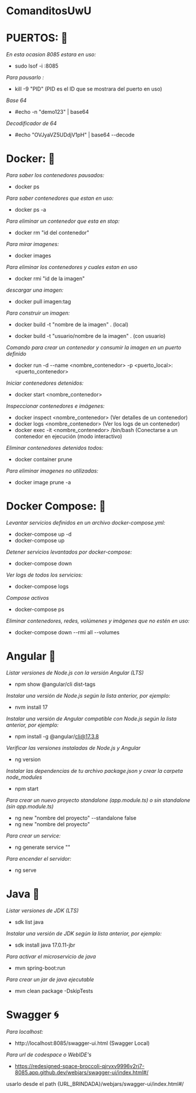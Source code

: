 # ComanditosUwU

# PUERTOS: 🔮
*En esta ocasion 8085 estara en uso:*
 
- sudo lsof -i :8085
 
*Para pausarlo :*

- kill -9 "PID" (PID es el ID que se mostrara del puerto en uso)

*Base 64*

- #echo -n "demo123" | base64
  
*Decodificador de 64*

- #echo "OVJyaVZ5UDdjV1pH" | base64 --decode
  
# Docker: 🐳
 *Para saber los contenedores pausados:*
 
 - docker ps
   
 *Para saber contenedores que estan en uso:*

 - docker ps -a

 *Para eliminar un contenedor que esta en stop:*

 - docker rm "id del contenedor"
   
 *Para mirar imagenes:*

 - docker images
   
 *Para eliminar los contenedores y cuales estan en uso*

 - docker rmi "id de la imagen"

 *descargar una imagen:*
 - docker pull imagen:tag  

 *Para construir un imagen:* 
 
 - docker build -t "nombre de la imagen" . (local)
   
 - docker build -t "usuario/nombre de la imagen" . (con usuario)

 *Comando para crear un contenedor y consumir la imagen en un puerto definido*
 
 - docker run -d --name <nombre_contenedor> -p <puerto_local>:<puerto_contenedor> <imagen>

 *Iniciar contenedores detenidos:*
 
 - docker start <nombre_contenedor>

 *Inspeccionar contenedores e imágenes:*

 -  docker inspect <nombre_contenedor> (Ver detalles de un contenedor)
 -  docker logs <nombre_contenedor> (Ver los logs de un contenedor)
 -  docker exec -it <nombre_contenedor> /bin/bash (Conectarse a un contenedor en ejecución (modo interactivo)

 *Eliminar contenedores detenidos todos:*
 
 - docker container prune

 *Para eliminar imagenes no utilizadas:*

 - docker image prune -a

# Docker Compose: 🐳 

*Levantar servicios definidos en un archivo docker-compose.yml:*
- docker-compose up -d
- docker-compose up

*Detener servicios levantados por docker-compose:*
- docker-compose down

*Ver logs de todos los servicios:*
- docker-compose logs

*Compose activos*
- docker-compose ps

*Eliminar contenedores, redes, volúmenes y imágenes que no estén en uso:*
- docker-compose down --rmi all --volumes

# Angular 🚀
*Listar versiones de Node.js con la versión Angular (LTS)*

- npm show @angular/cli dist-tags
  
*Instalar una versión de Node.js según la lista anterior, por ejemplo:*

- nvm install 17
  
*Instalar una versión de Angular compatible con Node.js según la lista anterior, por ejemplo:*

- npm install -g @angular/cli@17.3.8
  
*Verificar las versiones instaladas de Node.js y Angular*

- ng version
  
*Instalar las dependencias de tu archivo package.json y crear la carpeta node_modules*

- npm start
  
*Para crear un nuevo proyecto standalone (app.module.ts) o sin standalone (sin app.module.ts)*

- ng new "nombre del proyecto" --standalone false
- ng new "nombre del proyecto"
  
*Para crear un service:*

- ng generate service "<nombre-del-servicio>"
  
*Para encender el servidor:*

- ng serve

# Java 🎰

*Listar versiones de JDK (LTS)*
- sdk list java

*Instalar una versión de JDK según la lista anterior, por ejemplo:*
- sdk install java 17.0.11-jbr

*Para activar el microservicio de java*
- mvn spring-boot:run
  
*Para crear un jar de java ejecutable*
- mvn clean package -DskipTests 

# Swagger 🌀
*Para localhost:*

- http://localhost:8085/swagger-ui.html (Swagger  Local)
  
*Para url de codespace o WebIDE's*

- https://redesigned-space-broccoli-qjrvxv9996v2rj7-8085.app.github.dev/webjars/swagger-ui/index.html#/
  
usarlo desde el path {URL_BRINDADA}/webjars/swagger-ui/index.html#/
